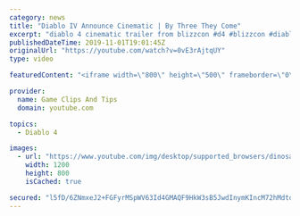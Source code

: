 ```yaml
---
category: news
title: "Diablo IV Announce Cinematic | By Three They Come"
excerpt: "diablo 4 cinematic trailer from blizzcon #d4 #blizzcon #diablo."
publishedDateTime: 2019-11-01T19:01:45Z
originalUrl: "https://youtube.com/watch?v=0vE3rAjtqUY"
type: video

featuredContent: "<iframe width=\"800\" height=\"500\" frameborder=\"0\" src=\"https://www.youtube.com/embed/0vE3rAjtqUY\" allow=\"accelerometer; autoplay; encrypted-media; gyroscope; picture-in-picture\" allowfullscreen></iframe>"

provider:
  name: Game Clips And Tips
  domain: youtube.com

topics:
  - Diablo 4

images:
  - url: "https://www.youtube.com/img/desktop/supported_browsers/dinosaur.png"
    width: 1200
    height: 800
    isCached: true

secured: "l5fD/6ZNmxeJ2+FGFyrMSpWV63Id4GMAQF9HkW3sB5JwdInymKIncM72hMdtoUextGSywY9c/qcUKIXozPVfBDzCJy1Bxylrjbj97q859n9XRjBM2DJTRd7n7K9tLSiksNeQAfHdxPzh7F2B6A7eo/4PXx4GgMiaYVJEvuK8+AixZDP0tgvmwQLOHfWhg9jGFYSUaP0pVDz/AvdckUZB1H6DoXGvoyqu2LT4COuAXRjQHowPwCFnr3TSHag7+4v57SE+VsM+nBCe/iFdS8vl/Ay5HHzFToVsQz2oQIFuxbXEginh9ojRFrYUY0Fsn9cH7pgDWiFw3ZfN5JvXWMCcP1YNTnU1IZi/kIVt/OKfYhQk2cm9oXPDq1p1LdU+Tuy4e3wSWQlUrQ5TzfRbwAD/hg==;+t9ufVkY6NePqspd0vghBw=="
---
```


